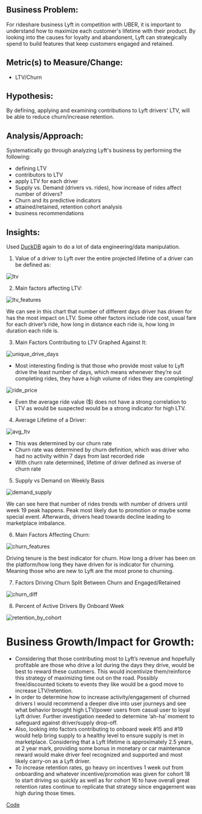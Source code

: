 ## Business Problem:

For rideshare business Lyft in competition with UBER, it is important to understand how to maximize each customer's lifetime with their product. By looking into the causes for loyalty and abandonent, Lyft can strategically spend to build features that keep customers engaged and retained. 

## Metric(s) to Measure/Change:

* LTV/Churn

## Hypothesis:

By defining, applying and examining contributions to Lyft drivers' LTV, will be able to reduce churn/increase retention.

## Analysis/Approach:

Systematically go through analyzing Lyft's business by performing the following:

- defining LTV
- contributors to LTV
- apply LTV for each driver
- Supply vs. Demand (drivers vs. rides), how increase of rides affect number of drivers?
- Churn and its predictive indicators
- attained/retained, retention cohort analysis
- business recommendations

## Insights:

Used [DuckDB](https://duckdb.org/) again to do a lot of data engineering/data manipulation.

1. Value of a driver to Lyft over the entire projected lifetime of a driver can be defined as:

![ltv](/_posts/lyft_ltv.png)

2. Main factors affecting LTV:

![ltv_features](ltv_features.png)

We can see in this chart that number of different days driver has driven for has the most impact on LTV. Some other factors include ride cost, usual fare for each driver’s ride, how long in distance each ride is, how long in duration each ride is. 

3. Main Factors Contributing to LTV Graphed Against It:

![unique_drive_days](unique_drive_days.png)

* Most interesting finding is that those who provide most value to Lyft drive the least number of days, which means whenever they’re out completing rides, they have a high volume of rides they are completing!

![ride_price](ride_price.png)

* Even the average ride value ($) does not have a strong correlation to LTV as would be suspected would be a strong indicator for high LTV.

4. Average Lifetime of a Driver:

![avg_ltv](avg_ltv.png)

* This was determined by our churn rate
* Churn rate was determined by churn definition, which was driver who had no activity within 7 days from last recorded ride
* With churn rate determined, lifetime of driver defined as inverse of churn rate

5. Supply vs Demand on Weekly Basis

![demand_supply](demand_supply.png)

We can see here that number of rides trends with number of drivers until week 19 peak happens. Peak most likely due to promotion or maybe some special event. Afterwards, drivers head towards decline leading to marketplace imbalance.

6. Main Factors Affecting Churn:

![churn_features](churn_features.png)

Driving tenure is the best indicator for churn. How long a driver has been on the platform/how long they have driven for is indicator for churning. Meaning those who are new to Lyft are the most prone to churning.

7. Factors Driving Churn Split Between Churn and Engaged/Retained

![churn_diff](churn_non_churn_diff.png)

8. Percent of Active Drivers By Onboard Week

![retention_by_cohort](retention_by_cohort.png)

# Business Growth/Impact for Growth:

* Considering that those contributing most to Lyft’s revenue and hopefully profitable are those who drive a lot during the days they drive, would be best to reward these customers. This would incentivize them/reinforce this strategy of maximizing time out on the road. Possibly free/discounted tickets to events they like would be a good move to increase LTV/retention.
* In order to determine how to increase activity/engagement of churned drivers I would recommend a deeper dive into user journeys and see what behavior brought high LTV/power users from casual user to loyal Lyft driver. Further investigation needed to determine ‘ah-ha’ moment to safeguard against driver/supply drop-off.
* Also, looking into factors contributing to onboard week #15 and #19 would help bring supply to a healthy level to ensure supply is met in marketplace.
Considering that a Lyft lifetime is approximately 2.5 years, at 2 year mark, providing some bonus in monetary or car maintenance reward would make driver feel recognized and supported and most likely carry-on as a Lyft driver.
* To increase retention rates, go heavy on incentives 1 week out from onboarding and whatever incentive/promotion was given for cohort 18 to start driving so quickly as well as for cohort 16 to have overall great retention rates continue to replicate that strategy  since engagement was high during those times.

[Code](https://www.kaggle.com/mindyng/lyft-ba-assignment)
